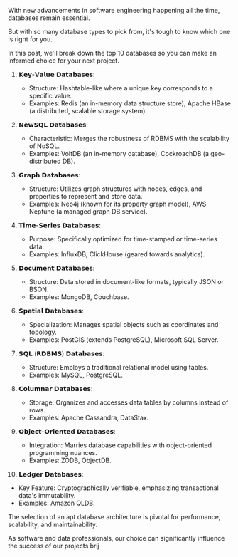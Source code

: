 
With new advancements in software engineering happening all the time, databases remain essential. 

But with so many database types to pick from, it's tough to know which one is right for you. 

In this post, we'll break down the top 10 databases so you can make an informed choice for your next project.

1. 𝗞𝗲𝘆-𝗩𝗮𝗹𝘂𝗲 𝗗𝗮𝘁𝗮𝗯𝗮𝘀𝗲𝘀:
   - Structure: Hashtable-like where a unique key corresponds to a specific value.
   - Examples: Redis (an in-memory data structure store), Apache HBase (a distributed, scalable storage system).

2. 𝗡𝗲𝘄𝗦𝗤𝗟 𝗗𝗮𝘁𝗮𝗯𝗮𝘀𝗲𝘀:
   - Characteristic: Merges the robustness of RDBMS with the scalability of NoSQL.
   - Examples: VoltDB (an in-memory database), CockroachDB (a geo-distributed DB).

3. 𝗚𝗿𝗮𝗽𝗵 𝗗𝗮𝘁𝗮𝗯𝗮𝘀𝗲𝘀:
   - Structure: Utilizes graph structures with nodes, edges, and properties to represent and store data.
   - Examples: Neo4j (known for its property graph model), AWS Neptune (a managed graph DB service).

4. 𝗧𝗶𝗺𝗲-𝗦𝗲𝗿𝗶𝗲𝘀 𝗗𝗮𝘁𝗮𝗯𝗮𝘀𝗲𝘀:
   - Purpose: Specifically optimized for time-stamped or time-series data.
   - Examples: InfluxDB, ClickHouse (geared towards analytics).

5. 𝗗𝗼𝗰𝘂𝗺𝗲𝗻𝘁 𝗗𝗮𝘁𝗮𝗯𝗮𝘀𝗲𝘀:
   - Structure: Data stored in document-like formats, typically JSON or BSON.
   - Examples: MongoDB, Couchbase.

6. 𝗦𝗽𝗮𝘁𝗶𝗮𝗹 𝗗𝗮𝘁𝗮𝗯𝗮𝘀𝗲𝘀:
   - Specialization: Manages spatial objects such as coordinates and topology.
   - Examples: PostGIS (extends PostgreSQL), Microsoft SQL Server.

7. 𝗦𝗤𝗟 (𝗥𝗗𝗕𝗠𝗦) 𝗗𝗮𝘁𝗮𝗯𝗮𝘀𝗲𝘀:
   - Structure: Employs a traditional relational model using tables.
   - Examples: MySQL, PostgreSQL.

8. 𝗖𝗼𝗹𝘂𝗺𝗻𝗮𝗿 𝗗𝗮𝘁𝗮𝗯𝗮𝘀𝗲𝘀:
   - Storage: Organizes and accesses data tables by columns instead of rows.
   - Examples: Apache Cassandra, DataStax.

9. 𝗢𝗯𝗷𝗲𝗰𝘁-𝗢𝗿𝗶𝗲𝗻𝘁𝗲𝗱 𝗗𝗮𝘁𝗮𝗯𝗮𝘀𝗲𝘀:
   - Integration: Marries database capabilities with object-oriented programming nuances.
   - Examples: ZODB, ObjectDB.

10. 𝗟𝗲𝗱𝗴𝗲𝗿 𝗗𝗮𝘁𝗮𝗯𝗮𝘀𝗲𝘀:
   - Key Feature: Cryptographically verifiable, emphasizing transactional data's immutability.
   - Examples: Amazon QLDB.

The selection of an apt database architecture is pivotal for performance, scalability, and maintainability. 


As software and data professionals, our choice can significantly influence the success of our projects brij
